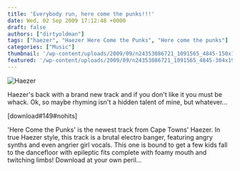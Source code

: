 ```yaml
---
title: 'Everybody run, here come the punks!!!'
date: Wed, 02 Sep 2009 17:12:48 +0000
draft: false
authors: ["dirtyoldman"]
tags: ["haezer", "Haezer Here Come the Punks", "Here come the punks"]
categories: ["Music"]
thumbnail: '/wp-content/uploads/2009/09/n24353086721_1091565_4845-150x150.jpg'
featured: '/wp-content/uploads/2009/09/n24353086721_1091565_4845-304x190.jpg'
---
```


![Haezer](/wp-content/uploads/2009/09/n24353086721_1091565_4845.jpg "Haezer")

Haezer's back with a brand new track and if you don't like it you must be whack. Ok, so maybe rhyming isn't a hidden talent of mine, but whatever...

\[download#149#nohits\]

'Here Come the Punks' is the newest track from Cape Towns' Haezer. In true Haezer style, this track is a brutal electro banger, featuring angry synths and even angrier girl vocals. This one is bound to get a few kids fall to the dancefloor with epileptic fits complete with foamy mouth and twitching limbs! Download at your own peril...